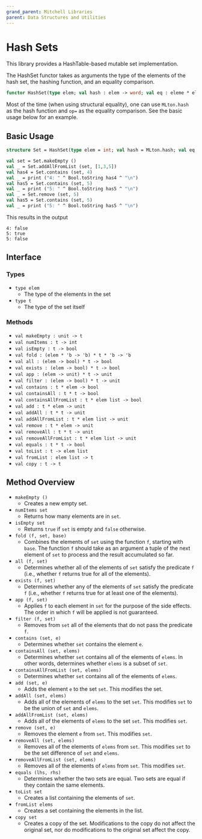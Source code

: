 ```yaml
---
grand_parent: Mitchell Libraries
parent: Data Structures and Utilities
---
```

# Hash Sets

This library provides a HashTable-based mutable set implementation.

The HashSet functor takes as arguments the type of the elements of the hash set,
the hashing function, and an equality comparison.

```sml
functor HashSet(type elem; val hash : elem -> word; val eq : eleme * elem -> bool) where type elem = elem
```

Most of the time (when using structural equality), one can use `MLton.hash` as
the hash function and `op=` as the equality comparison. See the basic usage
below for an example.

## Basic Usage

```sml
structure Set = HashSet(type elem = int; val hash = MLton.hash; val eq = op=)

val set = Set.makeEmpty ()
val _ = Set.addAllFromList (set, [1,3,5])
val has4 = Set.contains (set, 4)
val _ = print ("4: " ^ Bool.toString has4 ^ "\n")
val has5 = Set.contains (set, 5)
val _ = print ("5: " ^ Bool.toString has5 ^ "\n")
val _ = Set.remove (set, 5)
val has5 = Set.contains (set, 5)
val _ = print ("5: " ^ Bool.toString has5 ^ "\n")
```

This results in the output

```
4: false
5: true
5: false
```

## Interface

### Types
- `type elem`
  - The type of the elements in the set
- `type t`
  - The type of the set itself

### Methods

- `val makeEmpty : unit -> t`
- `val numItems : t -> int`
- `val isEmpty : t -> bool`
- `val fold : (elem * 'b -> 'b) * t * 'b -> 'b`
- `val all : (elem -> bool) * t -> bool`
- `val exists : (elem -> bool) * t -> bool`
- `val app : (elem -> unit) * t -> unit`
- `val filter : (elem -> bool) * t -> unit`
- `val contains : t * elem -> bool`
- `val containsAll : t * t -> bool`
- `val containsAllFromList : t * elem list -> bool`
- `val add : t * elem -> unit`
- `val addAll : t * t -> unit`
- `val addAllFromList : t * elem list -> unit`
- `val remove : t * elem -> unit`
- `val removeAll : t * t -> unit`
- `val removeAllFromList : t * elem list -> unit`
- `val equals : t * t -> bool`
- `val toList : t -> elem list`
- `val fromList : elem list -> t`
- `val copy : t -> t`

## Method Overview

- `makeEmpty ()`
  - Creates a new empty set.
- `numItems set`
  - Returns how many elements are in `set`.
- `isEmpty set`
  - Returns `true` if `set` is empty and `false` otherwise.
- `fold (f, set, base)`
  - Combines the elements of `set` using the function `f`, starting with `base`.
    The function `f` should take as an argument a tuple of the next element of
    `set` to process and the result accumulated so far.
- `all (f, set)`
  - Determines whether all of the elements of `set` satisfy the predicate `f`
    (i.e., whether `f` returns true for all of the elements).
- `exists (f, set)`
  - Determines whether any of the elements of `set` satisfy the predicate `f`
    (i.e., whether `f` returns true for at least one of the elements).
- `app (f, set)`
  - Applies `f` to each element in `set` for the purpose of the side effects.
    The order in which `f` will be applied is not guaranteed.
- `filter (f, set)`
  - Removes from `set` all of the elements that do not pass the predicate `f`.
- `contains (set, e)`
  - Determines whether `set` contains the element `e`.
- `containsAll (set, elems)`
  - Determines whether `set` contains all of the elements of `elems`. In other
    words, determines whether `elems` is a subset of `set`.
- `containsAllFromList (set, elems)`
  - Determines whether `set` contains all of the elements of `elems`.
- `add (set, e)`
  - Adds the element `e` to the set `set`. This modifies the set.
- `addAll (set, elems)`
  - Adds all of the elements of `elems` to the set `set`. This modifies `set` to
    be the union of `set` and `elems`.
- `addAllFromList (set, elems)`
  - Adds all of the elements of `elems` to the set `set`. This modifies `set`.
- `remove (set, e)`
  - Removes the element `e` from `set`. This modifies `set`.
- `removeAll (set, elems)`
  - Removes all of the elements of `elems` from `set`. This modifies `set` to be
    the set difference of `set` and `elems`.
- `removeAllFromList (set, elems)`
  - Removes all of the elements of `elems` from `set`. This modifies `set`.
- `equals (lhs, rhs)`
  - Determines whether the two sets are equal. Two sets are equal if they
    contain the same elements.
- `toList set`
  - Creates a list containing the elements of `set`.
- `fromList elems`
  - Creates a set containing the elements in the list.
- `copy set`
  - Creates a copy of the set. Modifications to the copy do not affect the
    original set, nor do modifications to the original set affect the copy.
